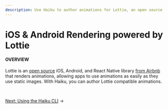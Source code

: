 ```yaml
---
description: Use Haiku to author animations for Lottie, an open source iOS, Android, and React Native library.
---
```


# iOS & Android Rendering powered by Lottie

#### OVERVIEW

Lottie is an [open source](https://github.com/airbnb/lottie-ios) iOS, Android, and React Native library [from Airbnb](https://airbnb.design/lottie/) that renders animations, allowing apps to use animations as easily as they use static images. With Haiku, you can author Lottie compatible animations.

<!-- Sasha lives here -->

<br>

[Next: Using the Haiku CLI](/using-haiku/using-the-cli.md) &rarr;
